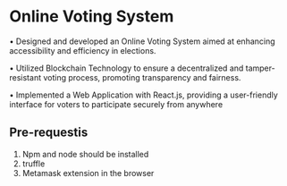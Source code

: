 # Online Voting System

• Designed and developed an Online Voting System aimed at enhancing accessibility and efficiency in
elections.

• Utilized Blockchain Technology to ensure a decentralized and tamper-resistant voting process,
promoting transparency and fairness.

• Implemented a Web Application with React.js, providing a user-friendly interface for voters to participate
securely from anywhere

## Pre-requestis
1. Npm and node should be installed
2. truffle 
3. Metamask extension in the browser

